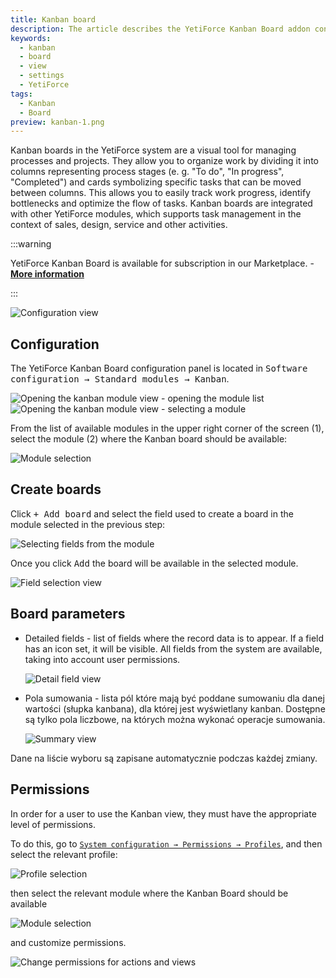 ```yaml
---
title: Kanban board
description: The article describes the YetiForce Kanban Board addon configuration
keywords:
  - kanban
  - board
  - view
  - settings
  - YetiForce
tags:
  - Kanban
  - Board
preview: kanban-1.png
---
```


Kanban boards in the YetiForce system are a visual tool for managing processes and projects. They allow you to organize work by dividing it into columns representing process stages (e. g. "To do", "In progress", "Completed") and cards symbolizing specific tasks that can be moved between columns. This allows you to easily track work progress, identify bottlenecks and optimize the flow of tasks. Kanban boards are integrated with other YetiForce modules, which supports task management in the context of sales, design, service and other activities.

:::warning

YetiForce Kanban Board is available for subscription in our Marketplace. - [**More information**](https://yetiforce.com/en/kanban-board.html)

:::

![Configuration view](kanban-1.png)

## Configuration

The YetiForce Kanban Board configuration panel is located in <kbd>Software configuration → Standard modules → Kanban</kbd>.

![Opening the kanban module view - opening the module list](kanban-2-1.png)
![Opening the kanban module view - selecting a module](kanban-2-2.png)

From the list of available modules in the upper right corner of the screen (1), select the module (2) where the Kanban board should be available:

![Module selection](kanban-3.png)

## Create boards

Click <kbd>+ Add board</kbd> and select the field used to create a board in the module selected in the previous step:

![Selecting fields from the module](kanban-4.png)

Once you click <kbd>Add</kbd> the board will be available in the selected module.

![Field selection view](kanban-5.png)

## Board parameters

- Detailed fields - list of fields where the record data is to appear. If a field has an icon set, it will be visible. All fields from the system are available, taking into account user permissions.

  ![Detail field view](kanban-6.png)

- Pola sumowania - lista pól które mają być poddane sumowaniu dla danej wartości (słupka kanbana), dla której jest wyświetlany kanban. Dostępne są tylko pola liczbowe, na których można wykonać operacje sumowania.

  ![Summary view](kanban-7.png)

Dane na liście wyboru są zapisane automatycznie podczas każdej zmiany.

## Permissions

In order for a user to use the Kanban view, they must have the appropriate level of permissions.

To do this, go to <kbd>[`System configuration → Permissions → Profiles`](/administrator-guides/permissions/profiles/)</kbd>, and then select the relevant profile:

![Profile selection](kanban-8-1.png)

then select the relevant module where the Kanban Board should be available

![Module selection](kanban-8-2.png)

and customize permissions.

![Change permissions for actions and views](kanban-8-3.png)
